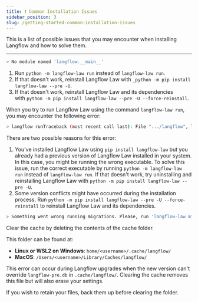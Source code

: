 ```yaml
---
title: ❗️ Common Installation Issues
sidebar_position: 3
slug: /getting-started-common-installation-issues
---
```




This is a list of possible issues that you may encounter when installing Langflow and how to solve them.


---


```bash
> No module named 'langflow.__main__' 
```

1. Run `python -m langflow-law run` instead of `langflow-law run`.
2. If that doesn't work, reinstall Langflow Law with `_python -m pip install langflow-law --pre -U`.
3. If that doesn't work, reinstall Langflow Law and its dependencies with `python -m pip install langflow-law --pre -U --force-reinstall`.

When you try to run Langflow Law using the command `langflow-law run`, you may encounter the following error:


```bash
> langflow runTraceback (most recent call last): File ".../langflow", line 5, in <module>  from langflow.__main__ import mainModuleNotFoundError: No module named 'langflow.__main__'
```


There are two possible reasons for this error:

1. You've installed Langflow Law using `pip install langflow-law` but you already had a previous version of Langflow Law installed in your system. In this case, you might be running the wrong executable. To solve this issue, run the correct executable by running `python -m langflow-law run` instead of `langflow-law run`. If that doesn't work, try uninstalling and reinstalling Langflow Law with `python -m pip install langflow-law --pre -U`.
2. Some version conflicts might have occurred during the installation process. Run `python -m pip install langflow-law --pre -U --force-reinstall` to reinstall Langflow Law and its dependencies.

```bash
> Something went wrong running migrations. Please, run 'langflow-law migration --fix'
```


Clear the cache by deleting the contents of the cache folder.


This folder can be found at:

- **Linux or WSL2 on Windows**: `home/<username>/.cache/langflow/`
- **MacOS**: `/Users/<username>/Library/Caches/langflow/`

This error can occur during Langflow upgrades when the new version can't override `langflow-pre.db` in `.cache/langflow/`. Clearing the cache removes this file but will also erase your settings.


If you wish to retain your files, back them up before clearing the folder.

